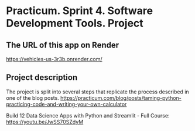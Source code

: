 # Practicum. Sprint 4. Software Development Tools. Project

## The URL of this app on Render 
https://vehicles-us-3r3b.onrender.com/

## Project description
The project is split into several steps that replicate the process described in one of the blog posts.
https://practicum.com/blog/posts/taming-python-practicing-code-and-writing-your-own-calculator

Build 12 Data Science Apps with Python and Streamlit - Full Course: https://youtu.be/JwSS70SZdyM



